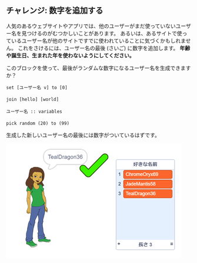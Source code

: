 ## チャレンジ: 数字を追加する

人気のあるウェブサイトやアプリでは、他のユーザーがまだ使っていないユーザー名を見つけるのがむつかしいことがあります。 あるいは、あるサイトで使っているユーザー名が他のサイトですでに使われていることに気づくかもしれません。 これをさけるには、ユーザー名の最後 (さいご) に数字を追加します。 **年齢や誕生日、生まれた年を使わないようにしてください。**

このブロックを使って、最後がランダムな数字になるユーザー名を生成できますか？

```blocks3
set [ユーザー名 v] to [0]

join [hello] [world]

ユーザー名 :: variables

pick random (20) to (99)
```

生成した新しいユーザー名の最後には数字がついているはずです。

![スクリーンショット](images/usernames-with-numbers.png)